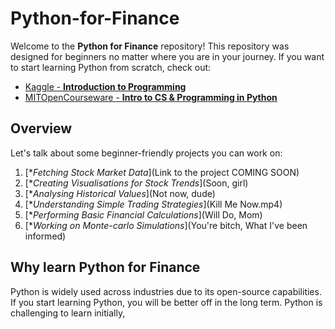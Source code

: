 # Python-for-Finance
Welcome to the **Python for Finance** repository! 
This repository was designed for beginners no matter where you are in your journey. 
If you want to start learning Python from scratch, check out:       
- [Kaggle - **Introduction to Programming**](*https://www.kaggle.com/learn/intro-to-programming)
- [MITOpenCourseware - **Intro to CS & Programming in Python**](https://ocw.iti.hr/courses/electrical-engineering-and-computer-science/6-0001-introduction-to-computer-science-and-programming-in-python-fall-2016/lecture-slides-code/)

## Overview
Let's talk about some beginner-friendly projects you can work on: 
1. [**Fetching Stock Market Data*](Link to the project COMING SOON)
2. [**Creating Visualisations for Stock Trends*](Soon, girl)
3. [**Analysing Historical Values*](Not now, dude)
4. [**Understanding Simple Trading Strategies*](Kill Me Now.mp4)
5. [**Performing Basic Financial Calculations*](Will Do, Mom)
6. [**Working on Monte-carlo Simulations*](You're bitch, What I've been informed)

## Why learn Python for Finance
Python is widely used across industries due to its open-source capabilities. If you start learning Python, you will be better off in the long term. Python is challenging to learn initially,
